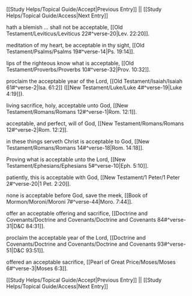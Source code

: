 [[Study Helps/Topical Guide/Accept|Previous Entry]]  ||  [[Study Helps/Topical Guide/Access|Next Entry]]

 hath a blemish ... shall not be acceptable, [[Old Testament/Leviticus/Leviticus 22#^verse-20|Lev. 22:20]].

 meditation of my heart, be acceptable in thy sight, [[Old Testament/Psalms/Psalms 19#^verse-14|Ps. 19:14]].

 lips of the righteous know what is acceptable, [[Old Testament/Proverbs/Proverbs 10#^verse-32|Prov. 10:32]].

 proclaim the acceptable year of the Lord, [[Old Testament/Isaiah/Isaiah 61#^verse-2|Isa. 61:2]] ([[New Testament/Luke/Luke 4#^verse-19|Luke 4:19]]).

 living sacrifice, holy, acceptable unto God, [[New Testament/Romans/Romans 12#^verse-1|Rom. 12:1]].

 acceptable, and perfect, will of God, [[New Testament/Romans/Romans 12#^verse-2|Rom. 12:2]].

 in these things serveth Christ is acceptable to God, [[New Testament/Romans/Romans 14#^verse-18|Rom. 14:18]].

 Proving what is acceptable unto the Lord, [[New Testament/Ephesians/Ephesians 5#^verse-10|Eph. 5:10]].

 patiently, this is acceptable with God, [[New Testament/1 Peter/1 Peter 2#^verse-20|1 Pet. 2:20]].

 none is acceptable before God, save the meek, [[Book of Mormon/Moroni/Moroni 7#^verse-44|Moro. 7:44]].

 offer an acceptable offering and sacrifice, [[Doctrine and Covenants/Doctrine and Covenants/Doctrine and Covenants 84#^verse-31|D&C 84:31]].

 proclaim the acceptable year of the Lord, [[Doctrine and Covenants/Doctrine and Covenants/Doctrine and Covenants 93#^verse-51|D&C 93:51]].

 offered an acceptable sacrifice, [[Pearl of Great Price/Moses/Moses 6#^verse-3|Moses 6:3]].

[[Study Helps/Topical Guide/Accept|Previous Entry]]  ||  [[Study Helps/Topical Guide/Access|Next Entry]]